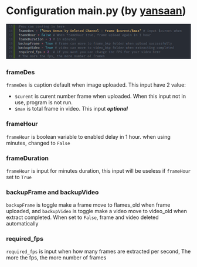 # Configuration main.py (by [yansaan](https://github.com/yansaan))

![](images/config.png)

### frameDes
`frameDes` is caption default when image uploaded. This input have 2 value:
* `$curent` is curent number frame when uploaded. When this input not in use, program is not run.
* `$max` is total frame in video. This input **_optional_**

### frameHour
`frameHour` is boolean variable to enabled delay in 1 hour. when using minutes, changed to `False`

### frameDuration
`frameHour` is input for minutes duration, this input will be useless if `frameHour` set to `True`

### backupFrame and backupVideo
`backupFrame` is toggle make a frame move to flames_old when frame uploaded, and `backupVideo` is toggle make a video move to video_old when extract completed. When set to `False`, frame and video deleted automatically

### required_fps
`required_fps` is input when how many frames are extracted per second, The more the fps, the more number of frames